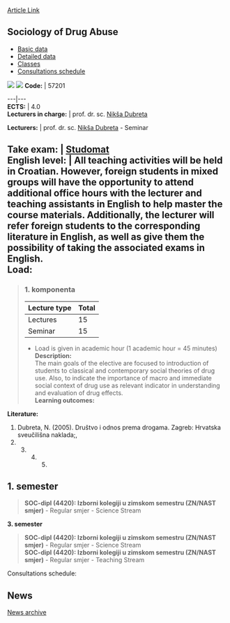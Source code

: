 [Article Link](https://www.fhs.hr/en/course/soda)

## Sociology of Drug Abuse
  * [Basic data](https://www.fhs.hr/en/course/soda#v1id-523835_495365_1_0 "Basic data")
  * [Detailed data](https://www.fhs.hr/en/course/soda#v1id-523835_495365_1_1 "Detailed data")
  * [Classes](https://www.fhs.hr/en/course/soda#v1id-523835_495365_1_2 "Classes")
  * [Consultations schedule](https://www.fhs.hr/en/course/soda#v1id-523835_495365_1_3 "Consultations schedule")


[![](https://www.fhs.hr/img/flags/gif/hr.gif)](https://www.fhs.hr/predmet/sud) [![](https://www.fhs.hr/img/flags/gif/gb.gif)](https://www.fhs.hr/en/course/soda)
**Code:** |  57201  
  
---|---  
**ECTS:** |  4.0   
**Lecturers in charge:** |  prof. dr. sc. [Nikša Dubreta](https://www.fhs.hr/staff/niksa.dubreta)   
  
**Lecturers:** |  prof. dr. sc. [Nikša Dubreta](https://www.fhs.hr/djelatnik/niksa.dubreta) - Seminar  
  
**Take exam:** |  [Studomat](http://www.isvu.hr/studomat)  
**English level:** |  All teaching activities will be held in Croatian. However, foreign students in mixed groups will have the opportunity to attend additional office hours with the lecturer and teaching assistants in English to help master the course materials. Additionally, the lecturer will refer foreign students to the corresponding literature in English, as well as give them the possibility of taking the associated exams in English.   
**Load:**  
---  
> ### 1. komponenta
> | Lecture type | Total  
> ---|---  
> Lectures | 15  
> Seminar | 15  
> * Load is given in academic hour (1 academic hour = 45 minutes)   
**Description:**  
> The main goals of the elective are focused to introduction of students to classical and contemporary social theories of drug use. Also, to indicate the importance of macro and immediate social context of drug use as relevant indicator in understanding and evaluation of drug effects.  
**Learning outcomes:**  

  
**Literature:**  
  1. Dubreta, N. (2005). Društvo i odnos prema drogama. Zagreb: Hrvatska sveučilišna naklada;, 
  2.   3.   4.   5. 
  
**1. semester**  
---  
> **SOC-dipl (4420): Izborni kolegiji u zimskom semestru (ZN/NAST smjer)** - Regular smjer - Science Stream  
>   
  
**3. semester**  
> **SOC-dipl (4420): Izborni kolegiji u zimskom semestru (ZN/NAST smjer)** - Regular smjer - Science Stream  
>  **SOC-dipl (4420): Izborni kolegiji u zimskom semestru (ZN/NAST smjer)** - Regular smjer - Teaching Stream  
>   
Consultations schedule: 


## News
[News archive](https://www.fhs.hr/en/course/soda?@=20p5k#news_78168 "News archive")
